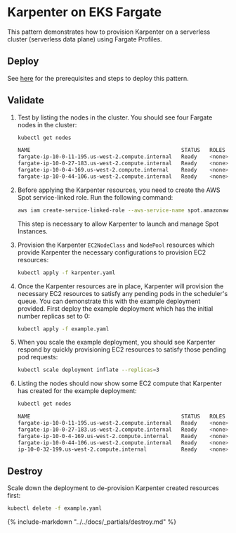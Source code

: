 # Karpenter on EKS Fargate

This pattern demonstrates how to provision Karpenter on a serverless cluster (serverless data plane) using Fargate Profiles.

## Deploy

See [here](https://aws-ia.github.io/terraform-aws-eks-blueprints/getting-started/#prerequisites) for the prerequisites and steps to deploy this pattern.

## Validate

1. Test by listing the nodes in the cluster. You should see four Fargate nodes in the cluster:

    ```sh
    kubectl get nodes

    NAME                                                STATUS   ROLES    AGE     VERSION
    fargate-ip-10-0-11-195.us-west-2.compute.internal   Ready    <none>   5m20s   v1.28.2-eks-f8587cb
    fargate-ip-10-0-27-183.us-west-2.compute.internal   Ready    <none>   5m2s    v1.28.2-eks-f8587cb
    fargate-ip-10-0-4-169.us-west-2.compute.internal    Ready    <none>   5m3s    v1.28.2-eks-f8587cb
    fargate-ip-10-0-44-106.us-west-2.compute.internal   Ready    <none>   5m12s   v1.28.2-eks-f8587cb
    ```

2. Before applying the Karpenter resources, you need to create the AWS Spot service-linked role. Run the following command:

    ```sh
    aws iam create-service-linked-role --aws-service-name spot.amazonaws.com
    ```

   This step is necessary to allow Karpenter to launch and manage Spot Instances.

3. Provision the Karpenter `EC2NodeClass` and `NodePool` resources which provide Karpenter the necessary configurations to provision EC2 resources:

    ```sh
    kubectl apply -f karpenter.yaml
    ```

4. Once the Karpenter resources are in place, Karpenter will provision the necessary EC2 resources to satisfy any pending pods in the scheduler's queue. You can demonstrate this with the example deployment provided. First deploy the example deployment which has the initial number replicas set to 0:

    ```sh
    kubectl apply -f example.yaml
    ```

5. When you scale the example deployment, you should see Karpenter respond by quickly provisioning EC2 resources to satisfy those pending pod requests:

    ```sh
    kubectl scale deployment inflate --replicas=3
    ```

6. Listing the nodes should now show some EC2 compute that Karpenter has created for the example deployment:

    ```sh
    kubectl get nodes

    NAME                                                STATUS   ROLES    AGE   VERSION
    fargate-ip-10-0-11-195.us-west-2.compute.internal   Ready    <none>   13m   v1.28.2-eks-f8587cb
    fargate-ip-10-0-27-183.us-west-2.compute.internal   Ready    <none>   12m   v1.28.2-eks-f8587cb
    fargate-ip-10-0-4-169.us-west-2.compute.internal    Ready    <none>   12m   v1.28.2-eks-f8587cb
    fargate-ip-10-0-44-106.us-west-2.compute.internal   Ready    <none>   13m   v1.28.2-eks-f8587cb
    ip-10-0-32-199.us-west-2.compute.internal           Ready    <none>   29s   v1.28.2-eks-a5df82a # <== EC2 created by Karpenter
    ```

## Destroy

Scale down the deployment to de-provision Karpenter created resources first:

```sh
kubectl delete -f example.yaml
```

{%
   include-markdown "../../docs/_partials/destroy.md"
%}
